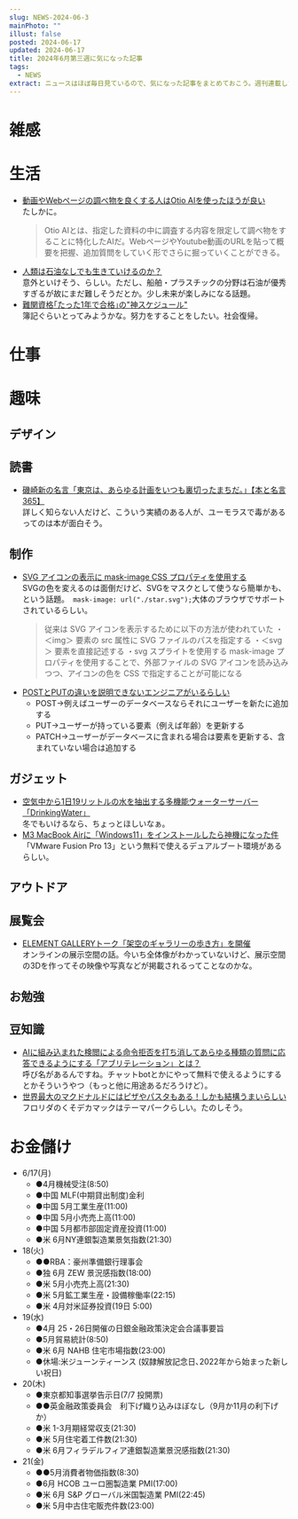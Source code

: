 ```yaml
---
slug: NEWS-2024-06-3
mainPhoto: ""
illust: false
posted: 2024-06-17
updated: 2024-06-17
title: 2024年6月第三週に気になった記事
tags:
  - NEWS
extract: ニュースはほぼ毎日見ているので、気になった記事をまとめておこう。週刊連載したい。
---
```


# 雑感

# 生活

- [動画やWebページの調べ物を良くする人はOtio AIを使ったほうが良い](https://www.sakimura.org/2024/06/5837/)  
  たしかに。
  > Otio AIとは、指定した資料の中に調査する内容を限定して調べ物をすることに特化したAIだ。WebページやYoutube動画のURLを貼って概要を把握、追加質問をしていく形でさらに掘っていくことができる。
- [人類は石油なしでも生きていけるのか？](https://gigazine.net/news/20240615-human-live-without-oil/)  
  意外といけそう、らしい。ただし、船舶・プラスチックの分野は石油が優秀すぎるが故にまだ難しそうだとか。少し未来が楽しみになる話題。
- [難関資格｢たった1年で合格｣の"神スケジュール"](https://toyokeizai.net/articles/-/757183?page=2)  
  簿記ぐらいとってみようかな。努力をすることをしたい。社会復帰。

# 仕事

# 趣味

## デザイン

## 読書

- [磯崎新の名言「東京は、あらゆる計画をいつも裏切ったまちだ。」【本と名言365】](https://casabrutus.com/categories/culture/411318)  
  詳しく知らない人だけど、こういう実績のある人が、ユーモラスで毒があるってのは本が面白そう。

## 制作

- [SVG アイコンの表示に mask-image CSS プロパティを使用する](https://azukiazusa.dev/blog/use-mask-image-css-property-to-display-svg-icons/)  
  SVGの色を変えるのは面倒だけど、SVGをマスクとして使うなら簡単かも、という話題。` mask-image: url("./star.svg");`大体のブラウザでサポートされているらしい。
  > 従来は SVG アイコンを表示するために以下の方法が使われていた
    ・＜img＞ 要素の src 属性に SVG ファイルのパスを指定する
    ・＜svg＞ 要素を直接記述する
    ・svg スプライトを使用する
    mask-image プロパティを使用することで、外部ファイルの SVG アイコンを読み込みつつ、アイコンの色を CSS で指定することが可能になる
- [POSTとPUTの違いを説明できないエンジニアがいるらしい](https://qiita.com/Sicut_study/items/45372a38592fbbbc051a)  
  - POST→例えばユーザーのデータベースならそれにユーザーを新たに追加する
  - PUT→ユーザーが持っている要素（例えば年齢）を更新する
  - PATCH→ユーザーがデータベースに含まれる場合は要素を更新する、含まれていない場合は追加する

## ガジェット

- [空気中から1日19リットルの水を抽出する多機能ウォーターサーバー「DrinkingWater」](https://fabcross.jp/news/2024/20240619_drinkingwater.html)  
  冬でもいけるなら、ちょっとほしいなぁ。
- [M3 MacBook Airに「Windows11」をインストールしたら神機になった件](https://skyblue-next.com/archives/763)  
  「VMware Fusion Pro 13」という無料で使えるデュアルブート環境があるらしい。

## アウトドア

## 展覧会

- [ELEMENT GALLERYトーク「架空のギャラリーの歩き方」を開催](https://www.2121designsight.jp/documents/2024/06/future-elements-240531.html)  
  オンラインの展示空間の話。今いち全体像がわかっていないけど、展示空間の3Dを作ってその映像や写真などが掲載されるってことなのかな。

## お勉強

## 豆知識

- [AIに組み込まれた検閲による命令拒否を打ち消してあらゆる種類の質問に応答できるようにする「アブリテレーション」とは？](https://gigazine.net/news/20240614-llm-with-abliteration/)  
  呼び名があるんですね。チャットbotとかにやって無料で使えるようにするとかそういうやつ（もっと他に用途あるだろうけど）。
- [世界最大のマクドナルドにはピザやパスタもある！しかも結構うまいらしい](https://karapaia.com/archives/52332597.html)  
  フロリダのくそデカマックはテーマパークらしい。たのしそう。

# お金儲け

- 6/17(月)
  - ●4月機械受注(8:50)
  - ●中国 MLF(中期貸出制度)金利
  - ●中国 5月工業生産(11:00)
  - ●中国 5月小売売上高(11:00)
  - ●中国 5月都市部固定資産投資(11:00)
  - ●米 6月NY連銀製造業景気指数(21:30)
- 18(火)
  - ●●RBA：豪州準備銀行理事会
  - ●独 6月 ZEW 景況感指数(18:00)
  - ●米 5月小売売上高(21:30)
  - ●米 5月鉱工業生産・設備稼働率(22:15)
  - ●米 4月対米証券投資(19日 5:00)
- 19(水)
  - ●4月 25・26日開催の日銀金融政策決定会合議事要旨
  - ●5月貿易統計(8:50)
  - ●米 6月 NAHB 住宅市場指数(23:00)
  - ●休場:米ジューンティーンス
    (奴隷解放記念日､2022年から始まった新しい祝日)
- 20(木)
  - ●東京都知事選挙告示日(7/7 投開票)
  - ●●英金融政策委員会　利下げ織り込みほぼなし（9月か11月の利下げか）
  - ●米 1-3月期経常収支(21:30)
  - ●米 5月住宅着工件数(21:30)
  - ●米 6月フィラデルフィア連銀製造業景況感指数(21:30)
- 21(金)
  - ●●5月消費者物価指数(8:30)
  - ●6月 HCOB ユーロ圏製造業 PMI(17:00)
  - ●米 6月 S&P グローバル米国製造業 PMI(22:45)
  - ●米 5月中古住宅販売件数(23:00)